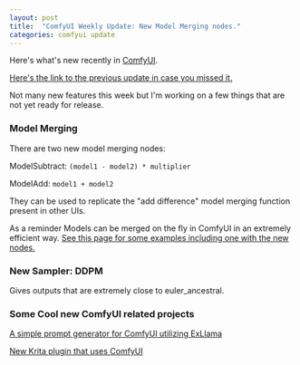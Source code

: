 ```yaml
---
layout: post
title:  "ComfyUI Weekly Update: New Model Merging nodes."
categories: comfyui update
---
```


Here's what's new recently in [ComfyUI](https://github.com/comfyanonymous/ComfyUI).

[Here's the link to the previous update in case you missed it.](/ComfyUI_Blog/comfyui/update/2023/09/10/Weekly-update.html)

Not many new features this week but I'm working on a few things that are not yet ready for release.

### Model Merging

There are two new model merging nodes:

ModelSubtract: `(model1 - model2) * multiplier`

ModelAdd: `model1 + model2`

They can be used to replicate the "add difference" model merging function present in other UIs.

As a reminder Models can be merged on the fly in ComfyUI in an extremely efficient way. [See this page for some examples including one with the new nodes.](https://comfyanonymous.github.io/ComfyUI_examples/model_merging/)

### New Sampler: DDPM

Gives outputs that are extremely close to euler_ancestral.

### Some Cool new ComfyUI related projects 

[A simple prompt generator for ComfyUI utilizing ExLlama](https://github.com/Zuellni/ComfyUI-ExLlama-Nodes)

[New Krita plugin that uses ComfyUI](https://github.com/Acly/krita-ai-diffusion)
